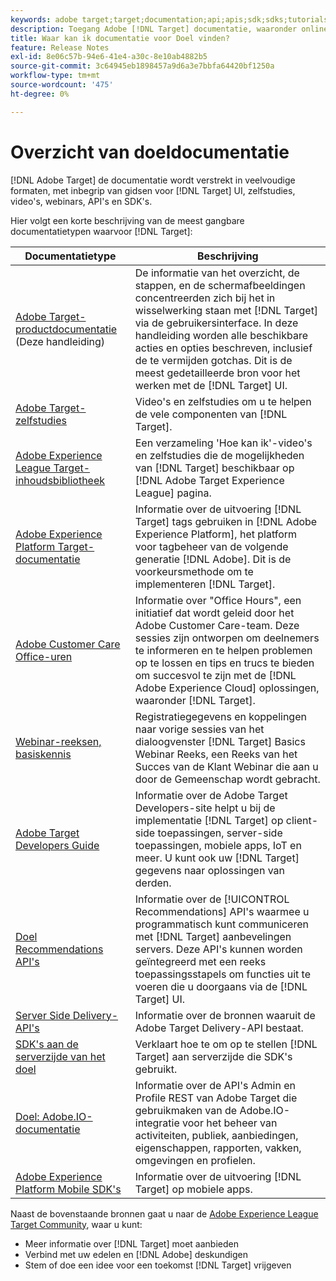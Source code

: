 ```yaml
---
keywords: adobe target;target;documentation;api;apis;sdk;sdks;tutorials;doc;documentatie
description: Toegang Adobe [!DNL Target] documentatie, waaronder online Help, zelfstudies, video's en documentatie voor ontwikkelaars (SDK's, API's en JavaScript-bibliotheken).
title: Waar kan ik documentatie voor Doel vinden?
feature: Release Notes
exl-id: 8e06c57b-94e6-41e4-a30c-8e10ab4882b5
source-git-commit: 3c64945eb1898457a9d6a3e7bbfa64420bf1250a
workflow-type: tm+mt
source-wordcount: '475'
ht-degree: 0%

---
```


# Overzicht van doeldocumentatie

[!DNL Adobe Target] de documentatie wordt verstrekt in veelvoudige formaten, met inbegrip van gidsen voor [!DNL Target] UI, zelfstudies, video&#39;s, webinars, API&#39;s en SDK&#39;s.

Hier volgt een korte beschrijving van de meest gangbare documentatietypen waarvoor [!DNL Target]:

| Documentatietype | Beschrijving |
| --- | --- |
| [Adobe Target-productdocumentatie](/help/main/target-home.md)<br>(Deze handleiding) | De informatie van het overzicht, de stappen, en de schermafbeeldingen concentreerden zich bij het in wisselwerking staan met [!DNL Target] via de gebruikersinterface. In deze handleiding worden alle beschikbare acties en opties beschreven, inclusief de te vermijden gotchas. Dit is de meest gedetailleerde bron voor het werken met de [!DNL Target] UI. |
| [Adobe Target-zelfstudies](https://experienceleague.adobe.com/docs/target-learn/tutorials/overview.html) | Video&#39;s en zelfstudies om u te helpen de vele componenten van [!DNL Target]. |
| [Adobe Experience League Target-inhoudsbibliotheek](https://guided.adobe.com/#recommended/solutions/target) | Een verzameling &#39;Hoe kan ik&#39;-video&#39;s en zelfstudies die de mogelijkheden van [!DNL Target] beschikbaar op [!DNL Adobe Target Experience League] pagina. |
| [Adobe Experience Platform Target-documentatie](https://developer.adobe.com/target/implement/client-side/atjs/how-to-deployatjs/implement-target-using-adobe-launch/) | Informatie over de uitvoering [!DNL Target] tags gebruiken in [!DNL Adobe Experience Platform], het platform voor tagbeheer van de volgende generatie [!DNL Adobe]. Dit is de voorkeursmethode om te implementeren [!DNL Target]. |
| [Adobe Customer Care Office-uren](/help/main/cmp-resources-and-contact-information.md#concept_58EA30379D3B48C4848BA2A8C464A5B7) | Informatie over &quot;Office Hours&quot;, een initiatief dat wordt geleid door het Adobe Customer Care-team. Deze sessies zijn ontworpen om deelnemers te informeren en te helpen problemen op te lossen en tips en trucs te bieden om succesvol te zijn met de [!DNL Adobe Experience Cloud] oplossingen, waaronder [!DNL Target]. |
| [Webinar-reeksen, basiskennis](https://landing.adobe.com/acs/2018/na/adobe-target/registration.html) | Registratiegegevens en koppelingen naar vorige sessies van het dialoogvenster [!DNL Target] Basics Webinar Reeks, een Reeks van het Succes van de Klant Webinar die aan u door de Gemeenschap wordt gebracht. |
| [Adobe Target Developers Guide](https://developer.adobe.com/target/) | Informatie over de Adobe Target Developers-site helpt u bij de implementatie [!DNL Target] op client-side toepassingen, server-side toepassingen, mobiele apps, IoT en meer. U kunt ook uw [!DNL Target] gegevens naar oplossingen van derden. |
| [Doel Recommendations API&#39;s](https://developer.adobe.com/target/implement/recommendations/) | Informatie over de [!UICONTROL Recommendations] API&#39;s waarmee u programmatisch kunt communiceren met [!DNL Target] aanbevelingen servers. Deze API&#39;s kunnen worden geïntegreerd met een reeks toepassingsstapels om functies uit te voeren die u doorgaans via de [!DNL Target] UI. |
| [Server Side Delivery-API&#39;s](https://developer.adobe.com/target/) | Informatie over de bronnen waaruit de Adobe Target Delivery-API bestaat. |
| [SDK&#39;s aan de serverzijde van het doel](https://adobetarget-sdks.gitbook.io/docs/) | Verklaart hoe te om op te stellen [!DNL Target] aan serverzijde die SDK&#39;s gebruikt. |
| [Doel: Adobe.IO-documentatie](https://developer.adobe.com/target/implement/server-side/) | Informatie over de API&#39;s Admin en Profile REST van Adobe Target die gebruikmaken van de Adobe.IO-integratie voor het beheer van activiteiten, publiek, aanbiedingen, eigenschappen, rapporten, vakken, omgevingen en profielen. |
| [Adobe Experience Platform Mobile SDK&#39;s](https://aep-sdks.gitbook.io/docs/using-mobile-extensions/adobe-target) | Informatie over de uitvoering [!DNL Target] op mobiele apps. |

Naast de bovenstaande bronnen gaat u naar de [Adobe Experience League Target Community](https://experienceleaguecommunities.adobe.com/t5/adobe-target/ct-p/adobe-target-community), waar u kunt:

* Meer informatie over [!DNL Target] moet aanbieden
* Verbind met uw edelen en [!DNL Adobe] deskundigen
* Stem of doe een idee voor een toekomst [!DNL Target] vrijgeven
